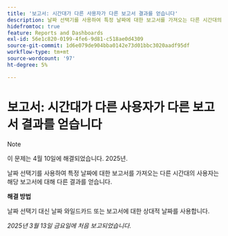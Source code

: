 ```yaml
---
title: '보고서: 시간대가 다른 사용자가 다른 보고서 결과를 얻습니다'
description: 날짜 선택기를 사용하여 특정 날짜에 대한 보고서를 가져오는 다른 시간대의 사용자는 해당 보고서에 대해 다른 결과를 얻습니다.
hidefromtoc: true
feature: Reports and Dashboards
exl-id: 56e1c820-0199-4fe6-9d81-c518ae0d4309
source-git-commit: 1d6e079de904bba0142e73d01bbc3020aadf95df
workflow-type: tm+mt
source-wordcount: '97'
ht-degree: 5%

---
```


# 보고서: 시간대가 다른 사용자가 다른 보고서 결과를 얻습니다

>[!NOTE]
>
>이 문제는 4월 10일에 해결되었습니다. 2025년.

날짜 선택기를 사용하여 특정 날짜에 대한 보고서를 가져오는 다른 시간대의 사용자는 해당 보고서에 대해 다른 결과를 얻습니다.

**해결 방법**

날짜 선택기 대신 날짜 와일드카드 또는 보고서에 대한 상대적 날짜를 사용합니다.

_2025년 3월 13일 금요일에 처음 보고되었습니다._

